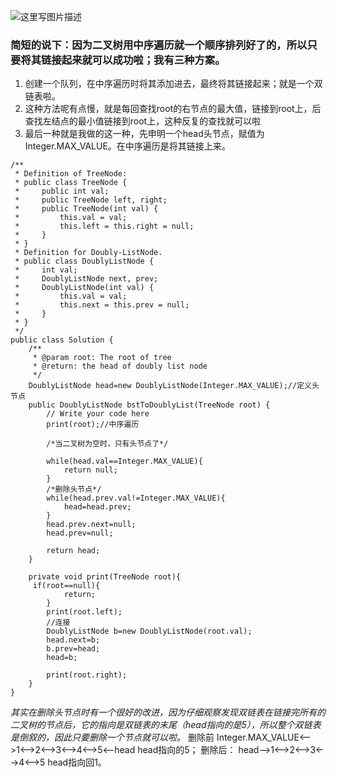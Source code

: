 
![这里写图片描述](http://img.blog.csdn.net/20170628175734281?watermark/2/text/aHR0cDovL2Jsb2cuY3Nkbi5uZXQvVGVtbW9fTGlu/font/5a6L5L2T/fontsize/400/fill/I0JBQkFCMA==/dissolve/70/gravity/SouthEast)

### 简短的说下：因为二叉树用中序遍历就一个顺序排列好了的，所以只要将其链接起来就可以成功啦；我有三种方案。

 1. 创建一个队列，在中序遍历时将其添加进去，最终将其链接起来；就是一个双链表啦。
 2. 这种方法呢有点慢，就是每回查找root的右节点的最大值，链接到root上，后查找左结点的最小值链接到root上，这种反复的查找就可以啦
 3. 最后一种就是我做的这一种，先申明一个head头节点，赋值为Integer.MAX_VALUE。在中序遍历是将其链接上来。
```
/**
 * Definition of TreeNode:
 * public class TreeNode {
 *     public int val;
 *     public TreeNode left, right;
 *     public TreeNode(int val) {
 *         this.val = val;
 *         this.left = this.right = null;
 *     }
 * }
 * Definition for Doubly-ListNode.
 * public class DoublyListNode {
 *     int val;
 *     DoublyListNode next, prev;
 *     DoublyListNode(int val) {
 *         this.val = val;
 *         this.next = this.prev = null;
 *     }
 * }
 */ 
public class Solution {
    /**
     * @param root: The root of tree
     * @return: the head of doubly list node
     */
    DoublyListNode head=new DoublyListNode(Integer.MAX_VALUE);//定义头节点
    public DoublyListNode bstToDoublyList(TreeNode root) {  
        // Write your code here
        print(root);//中序遍历
        
        /*当二叉树为空时，只有头节点了*/
        
        while(head.val==Integer.MAX_VALUE){
            return null;
        }
        /*删除头节点*/
        while(head.prev.val!=Integer.MAX_VALUE){
            head=head.prev;
        }
        head.prev.next=null;
        head.prev=null;
        
        return head;
    }
    
    private void print(TreeNode root){
     if(root==null){
            return;
        }
        print(root.left);
        //连接
        DoublyListNode b=new DoublyListNode(root.val);
        head.next=b;
        b.prev=head;
        head=b;
        
        print(root.right);
    }
}
```
*其实在删除头节点时有一个很好的改进，因为仔细观察发现双链表在链接完所有的二叉树的节点后，它的指向是双链表的末尾（head指向的是5），所以整个双链表是倒叙的，因此只要删除一个节点就可以啦。*
删除前
Integer.MAX_VALUE<-->1<-->2<-->3<-->4<-->5<--head
head指向的5；
删除后：
head-->1<-->2<-->3<-->4<-->5
head指向回1。
